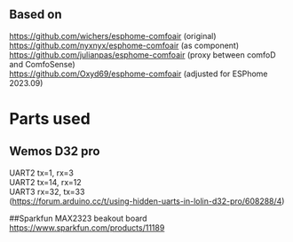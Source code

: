 ## Based on

https://github.com/wichers/esphome-comfoair (original)  
https://github.com/nyxnyx/esphome-comfoair (as component)  
https://github.com/julianpas/esphome-comfoair (proxy between comfoD and ComfoSense)  
https://github.com/Oxyd69/esphome-comfoair (adjusted for ESPhome 2023.09)

# Parts used
## Wemos D32 pro
UART2 tx=1, rx=3  
UART2 tx=14, rx=12  
UART3 rx=32, tx=33  
(https://forum.arduino.cc/t/using-hidden-uarts-in-lolin-d32-pro/608288/4)

##Sparkfun MAX2323 beakout board
https://www.sparkfun.com/products/11189
